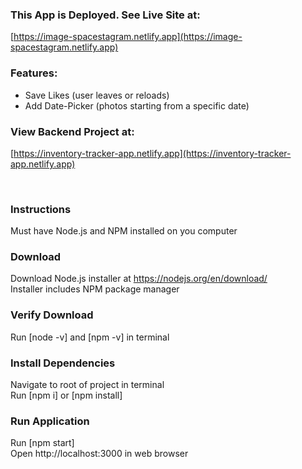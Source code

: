 ### This App is Deployed. See Live Site at:
[https://image-spacestagram.netlify.app](https://image-spacestagram.netlify.app)

### Features:
- Save Likes (user leaves or reloads)
- Add Date-Picker (photos starting from a specific date)

### View Backend Project at:
[https://inventory-tracker-app.netlify.app](https://inventory-tracker-app.netlify.app)

<br/>

### Instructions
Must have Node.js and NPM installed on you computer
### Download
Download Node.js installer at https://nodejs.org/en/download/ <br/>
Installer includes NPM package manager
### Verify Download
Run [node -v] and [npm -v] in terminal
### Install Dependencies
Navigate to root of project in terminal <br/>
Run [npm i] or [npm install]
### Run Application
Run [npm start] <br/>
Open http://localhost:3000 in web browser